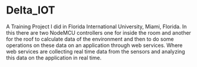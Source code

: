 # Delta_IOT
A Training Project I did in Florida International University, Miami, Florida. In this there are two NodeMCU controllers one for inside the room and another for the roof to calculate data of the environment and then to do some operations on these data on an application through web services. Where web services are collecting real time data from the sensors and analyzing this data on the application in real time.
